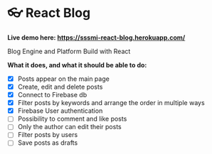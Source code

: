 # 👓 React Blog

**Live demo here: https://sssmi-react-blog.herokuapp.com/**

Blog Engine and Platform Build with React

**What it does, and what it should be able to do:**

* [x] Posts appear on the main page
* [x] Create, edit and delete posts
* [x] Connect to Firebase db
* [x] Filter posts by keywords and arrange the order in multiple ways
* [x] Firebase User authentication
* [ ] Possibility to comment and like posts
* [ ] Only the author can edit their posts
* [ ] Filter posts by users
* [ ] Save posts as drafts
